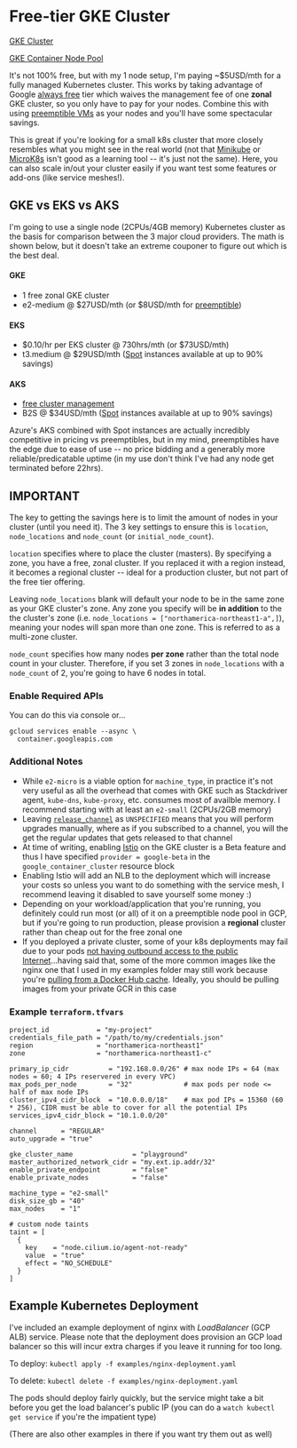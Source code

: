 # Free-tier GKE Cluster
[GKE Cluster](https://www.terraform.io/docs/providers/google/r/container_cluster.html)

[GKE Container Node Pool ](https://www.terraform.io/docs/providers/google/r/container_node_pool.html)

It's not 100% free, but with my 1 node setup, I'm paying ~$5USD/mth for a fully managed Kubernetes cluster.  This works by taking advantage of Google [always free](https://cloud.google.com/free/docs/gcp-free-tier) tier which waives the management fee of one **zonal** GKE cluster, so you only have to pay for your nodes.  Combine this with using [preemptible VMs](https://cloud.google.com/compute/docs/instances/preemptible) as your nodes and you'll have some spectacular savings.

This is great if you're looking for a small k8s cluster that more closely resembles what you might see in the real world (not that [Minikube](https://kubernetes.io/docs/tasks/tools/install-minikube/) or [MicroK8s](https://microk8s.io/) isn't good as a learning tool -- it's just not the same).  Here, you can also scale in/out your cluster easily if you want test some features or add-ons (like service meshes!).

## GKE vs EKS vs AKS
I'm going to use a single node (2CPUs/4GB memory) Kubernetes cluster as the basis for comparison between the 3 major cloud providers.  The math is shown below, but it doesn't take an extreme couponer to figure out which is the best deal.

#### GKE
- 1 free zonal GKE cluster
- e2-medium @ $27USD/mth (or $8USD/mth for [preemptible](https://cloud.google.com/compute/docs/instances/preemptible))

#### EKS
- $0.10/hr per EKS cluster @ 730hrs/mth (or $73USD/mth)
- t3.medium @ $29USD/mth ([Spot](https://aws.amazon.com/ec2/spot/?cards.sort-by=item.additionalFields.startDateTime&cards.sort-order=asc) instances available at up to 90% savings)

#### AKS
- [free cluster management](https://azure.microsoft.com/en-ca/pricing/details/kubernetes-service/)
- B2S @ $34USD/mth ([Spot](https://azure.microsoft.com/en-us/pricing/spot/) instances available at up to 90% savings)

Azure's AKS combined with Spot instances are actually incredibly competitive in pricing vs preemptibles, but in my mind, preemptibles have the edge due to ease of use -- no price bidding and a generably more reliable/predicatable uptime (in my use don't think I've had any node get terminated before 22hrs).


## IMPORTANT
The key to getting the savings here is to limit the amount of nodes in your cluster (until you need it).  The 3 key settings to ensure this is `location`, `node_locations` and `node_count` (or `initial_node_count`).  

`location` specifies where to place the cluster (masters).  By specifying a zone, you have a free, zonal cluster.  If you replaced it with a region instead, it becomes a regional cluster -- ideal for a production cluster, but not part of the free tier offering.

Leaving `node_locations` blank will default your node to be in the same zone as your GKE cluster's zone.  Any zone you specify will be **in addition** to the the cluster's zone (i.e. `node_locations = ["northamerica-northeast1-a",]`), meaning your nodes will span more than one zone.  This is referred to as a multi-zone cluster.

`node_count` specifies how many nodes **per zone** rather than the total node count in your cluster.  Therefore, if you set 3 zones in `node_locations` with a `node_count` of 2, you're going to have 6 nodes in total.

### Enable Required APIs
You can do this via console or...
```
gcloud services enable --async \
  container.googleapis.com
```

### Additional Notes
- While `e2-micro` is a viable option for `machine_type`, in practice it's not very useful as all the overhead that comes with GKE such as Stackdriver agent, `kube-dns`, `kube-proxy`, etc. consumes most of availble memory.  I recommend starting with at least an `e2-small` (2CPUs/2GB memory)
- Leaving [`release_channel`](https://cloud.google.com/kubernetes-engine/docs/concepts/release-channels) as `UNSPECIFIED` means that you will perform upgrades manually, where as if you subscribed to a channel, you will the get the regular updates that gets released to that channel
- At time of writing, enabling [Istio](https://istio.io) on the GKE cluster is a Beta feature and thus I have specified `provider = google-beta` in the `google_container_cluster` resource block
- Enabling Istio will add an NLB to the deployment which will increase your costs so unless you want to do something with the service mesh, I recommend leaving it disabled to save yourself some money :)
- Depending on your workload/application that you're running, you definitely could run most (or all) of it on a preemptible node pool in GCP, but if you're going to run production, please provision a **regional** cluster rather than cheap out for the free zonal one
- If you deployed a private cluster, some of your k8s deployments may fail due to your pods [not having outbound access to the public Internet](https://cloud.google.com/kubernetes-engine/docs/how-to/private-clusters#docker_hub)...having said that, some of the more common images like the nginx one that I used in my examples folder may still work because you're [pulling from a Docker Hub cache](https://cloud.google.com/container-registry/docs/pulling-cached-images).  Ideally, you should be pulling images from your private GCR in this case

### Example `terraform.tfvars`

```
project_id            = "my-project"
credentials_file_path = "/path/to/my/credentials.json"
region                = "northamerica-northeast1"
zone                  = "northamerica-northeast1-c"

primary_ip_cidr          = "192.168.0.0/26" # max node IPs = 64 (max nodes = 60; 4 IPs reservered in every VPC)
max_pods_per_node        = "32"             # max pods per node <= half of max node IPs
cluster_ipv4_cidr_block  = "10.0.0.0/18"    # max pod IPs = 15360 (60 * 256), CIDR must be able to cover for all the potential IPs
services_ipv4_cidr_block = "10.1.0.0/20"

channel      = "REGULAR"
auto_upgrade = "true"

gke_cluster_name               = "playground"
master_authorized_network_cidr = "my.ext.ip.addr/32"
enable_private_endpoint        = "false"
enable_private_nodes           = "false"

machine_type = "e2-small"
disk_size_gb = "40"
max_nodes    = "1"

# custom node taints
taint = [
  {
    key    = "node.cilium.io/agent-not-ready"
    value  = "true"
    effect = "NO_SCHEDULE"
  }
]
```

## Example Kubernetes Deployment
I've included an example deployment of nginx with *LoadBalancer* (GCP ALB) service.  Please note that the deployment does provision an GCP load balancer so this will incur extra charges if you leave it running for too long.

To deploy: `kubectl apply -f examples/nginx-deployment.yaml`

To delete: `kubectl delete -f examples/nginx-deployment.yaml`

The pods should deploy fairly quickly, but the service might take a bit before you get the load balancer's public IP (you can do a `watch kubectl get service` if you're the impatient type)

(There are also other examples in there if you want try them out as well)

